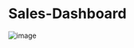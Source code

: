 # Sales-Dashboard

![image](https://github.com/user-attachments/assets/0feacf6a-786d-420e-8a61-1c2c357c40f4)

